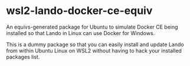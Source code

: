# wsl2-lando-docker-ce-equiv
An equivs-generated package for Ubuntu to simulate Docker CE being installed so that Lando in Linux can use Docker for Windows.

This is a dummy package so that you can easily install and update Lando from within Ubuntu Linux on WSL2 without having to hack your installed packages list.
